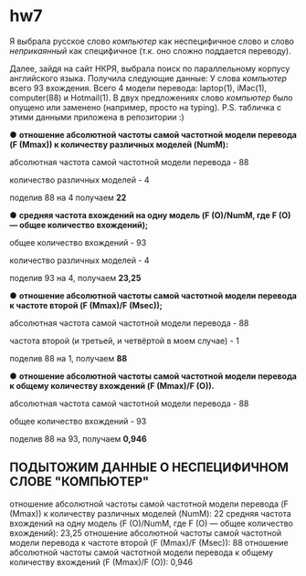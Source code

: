 # hw7
Я выбрала русское слово *компьютер* как неспецифичное слово и слово *неприкаянный* как специфичное (т.к. оно сложно поддается переводу).

Далее, зайдя на сайт НКРЯ, выбрала поиск по параллельному корпусу английского языка. 
Получила следующие данные: 
У слова *компьютер* всего 93 вхождения. Всего 4 модели перевода: laptop(1), iMac(1), computer(88) и Hotmail(1). В двух предложениях слово *компьютер* было опущено или заменено (например, просто на typing). 
P.S. табличка с этими данными приложена в репозитории :)

 ●	**отношение абсолютной частоты самой частотной модели перевода (F (Mmax)) к количеству различных моделей (NumM):**
 
 абсолютная частота самой частотной модели перевода - 88
 
 количество различных моделей - 4 
 
 поделив 88 на 4 получаем **22**
 
 ●	**средняя частота вхождений на одну модель (F (O)/NumM, где F (O) —  общее количество вхождений);**
 
 общее количество вхождений - 93
 
 количество различных моделей - 4
 
 поделив 93 на 4, получаем **23,25**
 
 ●	**отношение абсолютной частоты самой частотной модели перевода к частоте второй (F (Mmax)/F (Msec));**
 
 абсолютная частота самой частотной модели перевода - 88
 
 частота второй (и третьей, и четвёртой в моем случае) - 1

поделив 88 на 1, получаем **88**

●	**отношение абсолютной частоты самой частотной модели перевода к общему количеству вхождений (F (Mmax)/F (O)).**

абсолютная частота самой частотной модели перевода - 88

общее количество вхождений - 93

поделив 88 на 93, получаем **0,946**

## ПОДЫТОЖИМ ДАННЫЕ О НЕСПЕЦИФИЧНОМ СЛОВЕ "КОМПЬЮТЕР"
отношение абсолютной частоты самой частотной модели перевода (F (Mmax)) к количеству различных моделей (NumM): 22
средняя частота вхождений на одну модель (F (O)/NumM, где F (O) —  общее количество вхождений): 23,25
отношение абсолютной частоты самой частотной модели перевода к частоте второй (F (Mmax)/F (Msec)): 88
отношение абсолютной частоты самой частотной модели перевода к общему количеству вхождений (F (Mmax)/F (O)): 0,946
